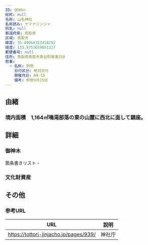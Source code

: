 ```yaml
---
ID: QDHkn
総称: null
名称: 山名神社
名称読み: ヤマナジンジャ
別名: null
都道府県: 鳥取県
区域: 鳥取市
緯度: 35.49068353418292
経度: 133.9753659651327
郵便番号: null
住所: 鳥取県鳥取市青谷町鳴滝358
祭事:
  - 名称: 例祭
    日付区分: 絶対日付
    開催月日: 09-15
    備考: 例祭9月15日
---
```


## 由緒

### 境内面積　1,164㎡鳴滝部落の東の山麓に西北に面して鎮座。

## 詳細

### 御神木

箇条書きリスト -

### 文化財資産

## その他

### 参考URL

| URL                                    | 説明   |
| -------------------------------------- | ------ |
| https://tottori-jinjacho.jp/pages/939/ | 神社庁 |
